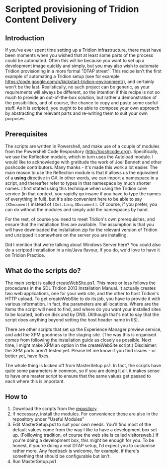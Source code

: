 # Scripted provisioning of Tridion Content Delivery #

## Introduction ##
If you've ever spent time setting up a Tridion infrastructure, there must have been moments when you wished that at least some parts of the process could be automated. Often this will be because you want to set up a development image quickly and simply, but you may also wish to automate Tridion provisioning in a more formal "DTAP street".
This recipe isn't the first example of automating a Tridion setup (see for example https://code.google.com/p/kickstart-tridion-environment/), and certainly won't be the last. Realistically, no such project can be generic, as your requirements will always be different, so the intention if this recipe is not so much to provide an out-of-the-box solution, but rather a demonstration of the possibilities, and of course, the chance to copy and paste some useful stuff. As it is scripted, you ought to be able to compose your own approach by abstracting the relevant parts and re-writing them to suit your own purposes.

## Prerequisites ##
The scripts are written in Powershell, and make use of a couple of modules from the Powershell Code Respository (http://poshcode.org/). Specifically, we use the Reflection module, which in turn uses the Autoload module. I would like to acknowledge with gratitude the work of Joel Bennett and other poshcode contributors. Many thanks - it's made this work a lot easier. The main reason to use the Reflection module is that it allows us the equivalent of a **using** directive in C#. In other words, we can import a namespace in a script, and thereafter refer to types in that namespace by much shorter names. I first stated using this technique when using the Tridion core service (in that context, you rapidly go insane if you have to type the names of everything in full), but it's also convenient here to be able to say `[XDocument]` instead of `[Xml.Linq.XDocument]`. Of course, if you prefer, you can do without the modules and simply add the namespaces by hand.

For the rest, of course you need to meet Tridion's own prerequisites, and ensure that the installation files are available. The assumption is that you will have downloaded the installation zip for the relevant version of Tridion and unzipped it somewhere on the server you are installing.

Did I mention that we're talking about Windows Server here? You could also do a scripted installation in a nix/Java flavour, If you do, we'd love to have it on Tridion Practice.

## What do the scripts do? ##
The main script is called createWebSite.ps1. This more or less follows the procedures in the SDL Tridion 2013 Installation Manual. It actually creates two web applications, one for your web site, and the other to host Tridion's HTTP upload. To get createWebSite to do its job, you have to provide it with various information. In fact, the parameters are all locations. Where are the items the script will need to find, and where do you want your installed sites to be located, both on disk and by DNS. (Although that's not to say that the script does anything beyond setting the host header name in IIS).

There are other scripts that set up the Experience Manager preview service, and add the XPM goodness to the staging site. (The way this is organised comes from following the installation guide as closely as possible. Next time, I might make XPM an option in the createWebSite script.) Disclaimer: the XPM parts aren't tested yet. Please let me know if you find issues - or better yet, have fixes.

The whole thing is kicked off from MasterSetup.ps1. In fact, the scripts have quite some parameters in common, so if you are doing it all, it makes sense to have one master script to ensure that the same values get passed to each where this is important.

## How to ##
  1. Download the scripts from the [repository](https://code.google.com/p/tridion-practice/source/browse/#git%2FTridionPowershellScripts%2FContentDeliveryProvisioning).
  1. If necessary, install the modules. For convenience these are also  in the repository under "Useful Modules"
  1. Edit MasterSetup.ps1 to suit your own needs. You'll find most of the default values come from the way I like to have a development box set up. (Folllowing tradition, of course the web site is called visitorsweb.) If you're doing a development box, this might be enough for you. To be honest, if you're doing a real DTAP setup, I'd expect you to customise rather more. Any feedback is welcome, for example, if there's something that should be configurable but isn't.
  1. Run MasterSetup.ps1
